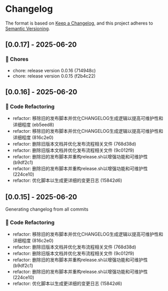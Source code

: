 # Changelog

The format is based on [Keep a Changelog](https://keepachangelog.com/en/1.0.0/),
and this project adheres to [Semantic Versioning](https://semver.org/spec/v2.0.0.html).



## [0.0.17] - 2025-06-20

### 🧹 Chores

* chore: release version 0.0.16 (714948c)
* chore: release version 0.0.15 (f2b4c22)


## [0.0.16] - 2025-06-20

### 🔨 Code Refactoring

* refactor: 移除旧的发布脚本并优化CHANGELOG生成逻辑以提高可维护性和详细程度 (eb5eed8)
* refactor: 移除旧的发布脚本并优化CHANGELOG生成逻辑以提高可维护性和详细程度 (816c2e0)
* refactor: 删除旧版本文档并优化发布流程相关文件 (768d38d)
* refactor: 删除旧版本文档并优化发布流程相关文件 (9c012f9)
* refactor: 删除旧的发布脚本并重构release.sh以增强功能和可维护性 (b9df2c1)
* refactor: 删除旧的发布脚本并重构release.sh以增强功能和可维护性 (224ce10)
* refactor: 优化脚本以生成更详细的变更日志 (15842d6)

## [0.0.15] - 2025-06-20
Generating changelog from all commits

### 🔨 Code Refactoring

* refactor: 移除旧的发布脚本并优化CHANGELOG生成逻辑以提高可维护性和详细程度 (816c2e0)
* refactor: 删除旧版本文档并优化发布流程相关文件 (768d38d)
* refactor: 删除旧版本文档并优化发布流程相关文件 (9c012f9)
* refactor: 删除旧的发布脚本并重构release.sh以增强功能和可维护性 (b9df2c1)
* refactor: 删除旧的发布脚本并重构release.sh以增强功能和可维护性 (224ce10)
* refactor: 优化脚本以生成更详细的变更日志 (15842d6)
